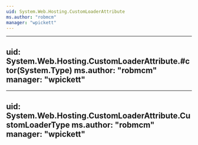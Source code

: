 ```yaml
---
uid: System.Web.Hosting.CustomLoaderAttribute
ms.author: "robmcm"
manager: "wpickett"
---
```


---
uid: System.Web.Hosting.CustomLoaderAttribute.#ctor(System.Type)
ms.author: "robmcm"
manager: "wpickett"
---

---
uid: System.Web.Hosting.CustomLoaderAttribute.CustomLoaderType
ms.author: "robmcm"
manager: "wpickett"
---
